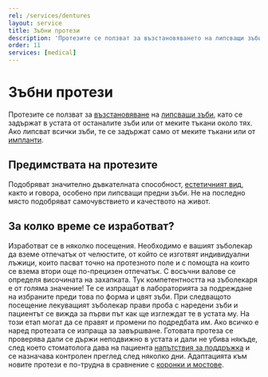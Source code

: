 ```yaml
---
rel: /services/dentures
layout: service
title: Зъбни протези
description: 'Протезите се ползват за възстановяването на липсващи зъби, като се задържат в устата от останалите зъби или от меките тъкани около тях. Ако липсват всички зъби, те се задържат само от меките тъкани или от импланти. Предимствата на протезите са, че подобряват значително дъвкателната способност, естетичния вид, както и гласовото възпроизвеждане, особено при липсващи предни зъби. За да бъдат едни протези като естествени зъби голяма роля има роботата на зъботехника и това до колко добър зъболекар сте попаднали.'
order: 11
services: [medical]
---
```

# Зъбни протези

Протезите се ползват за [възстановяване](../../стоматология/адхезивен-мост.html "Възстановяване на липсващ преден зъб с адхезивен мост") на [липсващи зъби](../../стоматология/възстановяване-на-липсващ-зъб.html "Възстановяване на липсващи зъби"), като се задържат в устата от останалите зъби или от меките тъкани около тях. Ако липсват всички зъби, те се задържат само от меките тъкани или от [импланти](../../зъболекар/услуги/зъбни-импланти.html "Поставяне на зъбни импланти").

## Предимствата на протезите
Подобряват значително дъвкателната способност, [естетичният вид](../../зъболекар/естетична-стоматология.html "Пълна промяна на усмивката"), както и говора, особено при липсващи предни зъби. Не на последно място подобряват самочувствието и качеството на живот.

## За колко време се изработват?

Изработват се в няколко посещения. Необходимо е вашият зъболекар да вземе отпечатък от челюстите, от който се изготвят индивидуални лъжици, които пасват точно на протезното поле и с помощта на които се взема втори още по-прецизен отпечатък. С восъчни валове се определя височината на захапката. Тук компетентността на зъболекаря е от голяма значение! Те се изпращат в лабораторията за подреждане на избраните преди това по форма и цвят зъби. При следващото посещение лекуващият зъболекар прави проба с наредени зъби и пациентът се вижда за първи път как ще изглеждат те в устата му. На този етап могат да се правят и промени по подредбата им. Ако всичко е наред протезата се изпраща за завършване. Готовата протеза се проверява дали се държи неподвижно в устата и дали не убива някъде, след което стоматолога дава на пациента  [напътствия за поддръжка](../../стоматология/почистване-на-зъбен-камък.html "Почистване на зъбен камък") и се назначава контролен преглед след няколко дни. Адаптацията към новите протези е по-трудна в сравнение с [коронки и мостове](../../зъболекар/услуги/коронки-и-мостове.html "Коронки и мостове").
